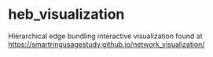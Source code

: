 # heb_visualization
Hierarchical edge bundling interactive visualization found at https://smartringusagestudy.github.io/network_visualization/
